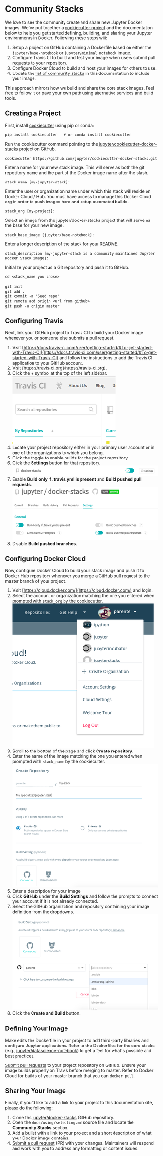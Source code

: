 # Community Stacks

We love to see the community create and share new Jupyter Docker images. We've put together a [cookiecutter project](https://github.com/jupyter/cookiecutter-docker-stacks) and the documentation below to help you get started defining, building, and sharing your Jupyter environments in Docker. Following these steps will:

1. Setup a project on GitHub containing a Dockerfile based on either the `jupyter/base-notebook` or `jupyter/minimal-notebook` image.
2. Configure Travis CI to build and test your image when users submit pull requests to your repository.
3. Configure Docker Cloud to build and host your images for others to use.
4. Update the [list of community stacks](../using/selecting.html#community-stacks) in this documentation to include your image.

This approach mirrors how we build and share the core stack images. Feel free to follow it or pave your own path using alternative services and build tools.

## Creating a Project

First, install [cookiecutter](https://github.com/audreyr/cookiecutter) using pip or conda:

```
pip install cookiecutter   # or conda install cookiecutter
```

Run the cookiecutter command pointing to the [jupyter/cookiecutter-docker-stacks](https://github.com/jupyter/cookiecutter-docker-stacks) project on GitHub.

```
cookiecutter https://github.com/jupyter/cookiecutter-docker-stacks.git
```

Enter a name for your new stack image. This will serve as both the git repository
name and the part of the Docker image name after the slash.

```
stack_name [my-jupyter-stack]:
```

Enter the user or organization name under which this stack will reside on
Docker Cloud / Hub. You must have access to manage this Docker Cloud org in
order to push images here and setup automated builds.

```
stack_org [my-project]:
```

Select an image from the jupyter/docker-stacks project that will serve as the
base for your new image.

```
stack_base_image [jupyter/base-notebook]:
```

Enter a longer description of the stack for your README.

```
stack_description [my-jupyter-stack is a community maintained Jupyter Docker Stack image]:
```

Initialize your project as a Git repository and push it to GitHub.

```
cd <stack_name you chose>

git init
git add .
git commit -m 'Seed repo'
git remote add origin <url from github>
git push -u origin master
```

## Configuring Travis

Next, link your GitHub project to Travis CI to build your Docker image whenever you or someone else submits a pull request.

1. Visit [https://docs.travis-ci.com/user/getting-started/#To-get-started-with-Travis-CI](https://docs.travis-ci.com/user/getting-started/#To-get-started-with-Travis-CI) and follow the instructions to add the Travis CI application to your GitHub account.
3. Visit [https://travis-ci.org](https://travis-ci.org).
4. Click the + symbol at the top of the left sidebar.
    ![Travis sidebar with plus button screenshot](../_static/travis-plus-repo.png)
5. Locate your project repository either in your primary user account or in one of the organizations to which you belong.
6. Click the toggle to enable builds for the project repository.
7. Click the **Settings** button for that repository.
    ![Travis enable build toggle screenshot](../_static/travis-enable-build.png)
8. Enable **Build only if .travis.yml is present** and **Build pushed pull requests**.
    ![Travis build settings screenshot](../_static/travis-build-settings.png)
9. Disable **Build pushed branches**.

## Configuring Docker Cloud

Now, configure Docker Cloud to build your stack image and push it to Docker Hub repository whenever you merge a GitHub pull request to the master branch of your project.

1. Visit [https://cloud.docker.com/](https://cloud.docker.com/) and login.
2. Select the account or organization matching the one you entered when prompted with `stack_org` by the cookiecutter.
    ![Docker account selection screenshot](../_static/docker-org-select.png)
3. Scroll to the bottom of the page and click **Create repository**.
4. Enter the name of the image matching the one you entered when prompted with `stack_name` by the cookiecutter.
    ![Docker image name and description screenshot](../_static/docker-repo-name.png)
5. Enter a description for your image.
6. Click **GitHub** under the **Build Settings** and follow the prompts to connect your account if it is not already connected.
7. Select the GitHub organization and repository containing your image definition from the dropdowns.
    ![Docker from GitHub automated build screenshot](../_static/docker-github-settings.png)
8. Click the **Create and Build** button.

## Defining Your Image

Make edits the Dockerfile in your project to add third-party libraries and configure Jupyter applications. Refer to the Dockerfiles for the core stacks (e.g., [jupyter/datascience-notebook](https://github.com/jupyter/docker-stacks/blob/master/datascience-notebook/Dockerfile)) to get a feel for what's possible and best practices.

[Submit pull requests](https://github.com/PointCloudLibrary/pcl/wiki/A-step-by-step-guide-on-preparing-and-submitting-a-pull-request) to your project repository on GitHub. Ensure your image builds properly on Travis before merging to master. Refer to Docker Cloud for builds of your master branch that you can `docker pull`.

## Sharing Your Image

Finally, if you'd like to add a link to your project to this documentation site, please do the following:

1. Clone ths [jupyter/docker-stacks](https://github.com/jupyter/docker-stacks) GitHub repository.
2. Open the `docs/using/selecting.md` source file and locate the **Community Stacks** section.
3. Add a bullet with a link to your project and a short description of what your Docker image contains.
4. [Submit a pull request](https://github.com/PointCloudLibrary/pcl/wiki/A-step-by-step-guide-on-preparing-and-submitting-a-pull-request) (PR) with your changes. Maintainers will respond and work with you to address any formatting or content issues.